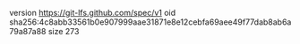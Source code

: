 version https://git-lfs.github.com/spec/v1
oid sha256:4c8abb33561b0e907999aae31871e8e12cebfa69aee49f77dab8ab6a79a87a88
size 273
